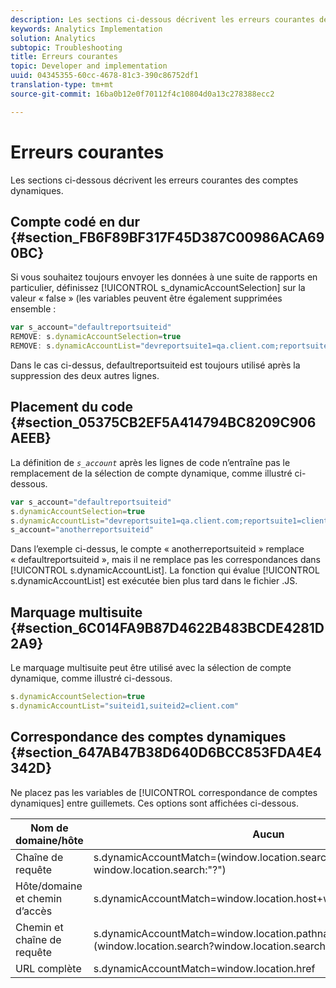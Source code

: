 ```yaml
---
description: Les sections ci-dessous décrivent les erreurs courantes des comptes dynamiques.
keywords: Analytics Implementation
solution: Analytics
subtopic: Troubleshooting
title: Erreurs courantes
topic: Developer and implementation
uuid: 04345355-60cc-4678-81c3-390c86752df1
translation-type: tm+mt
source-git-commit: 16ba0b12e0f70112f4c10804d0a13c278388ecc2

---
```



# Erreurs courantes

Les sections ci-dessous décrivent les erreurs courantes des comptes dynamiques.

## Compte codé en dur {#section_FB6F89BF317F45D387C00986ACA690BC}

Si vous souhaitez toujours envoyer les données à une suite de rapports en particulier, définissez [!UICONTROL s_dynamicAccountSelection] sur la valeur « false » (les variables peuvent être également supprimées ensemble :

```js
var s_account="defaultreportsuiteid" 
REMOVE: s.dynamicAccountSelection=true 
REMOVE: s.dynamicAccountList="devreportsuite1=qa.client.com;reportsuite1=client.com" 
```

Dans le cas ci-dessus, defaultreportsuiteid est toujours utilisé après la suppression des deux autres lignes.

## Placement du code {#section_05375CB2EF5A414794BC8209C906AEEB}

La définition de *`s_account`* après les lignes de code n’entraîne pas le remplacement de la sélection de compte dynamique, comme illustré ci-dessous.

```js
var s_account="defaultreportsuiteid" 
s.dynamicAccountSelection=true 
s.dynamicAccountList="devreportsuite1=qa.client.com;reportsuite1=client.com" 
s_account="anotherreportsuiteid" 
```

Dans l’exemple ci-dessus, le compte « anotherreportsuiteid » remplace « defaultreportsuiteid », mais il ne remplace pas les correspondances dans [!UICONTROL s.dynamicAccountList]. La fonction qui évalue [!UICONTROL s.dynamicAccountList] est exécutée bien plus tard dans le fichier .JS.

## Marquage multisuite {#section_6C014FA9B87D4622B483BCDE4281D2A9}

Le marquage multisuite peut être utilisé avec la sélection de compte dynamique, comme illustré ci-dessous.

```js
s.dynamicAccountSelection=true 
s.dynamicAccountList="suiteid1,suiteid2=client.com" 
```

## Correspondance des comptes dynamiques {#section_647AB47B38D640D6BCC853FDA4E4342D}

Ne placez pas les variables de [!UICONTROL correspondance de comptes dynamiques] entre guillemets. Ces options sont affichées ci-dessous.

| Nom de domaine/hôte | Aucun |
|---|---|
| Chaîne de requête | s.dynamicAccountMatch=(window.location.search?window.location.search:"?") |
| Hôte/domaine et chemin d’accès | s.dynamicAccountMatch=window.location.host+window.lcation.pathname |
| Chemin et chaîne de requête | s.dynamicAccountMatch=window.location.pathname+(window.location.search?window.location.search""?") |
| URL complète | s.dynamicAccountMatch=window.location.href |

